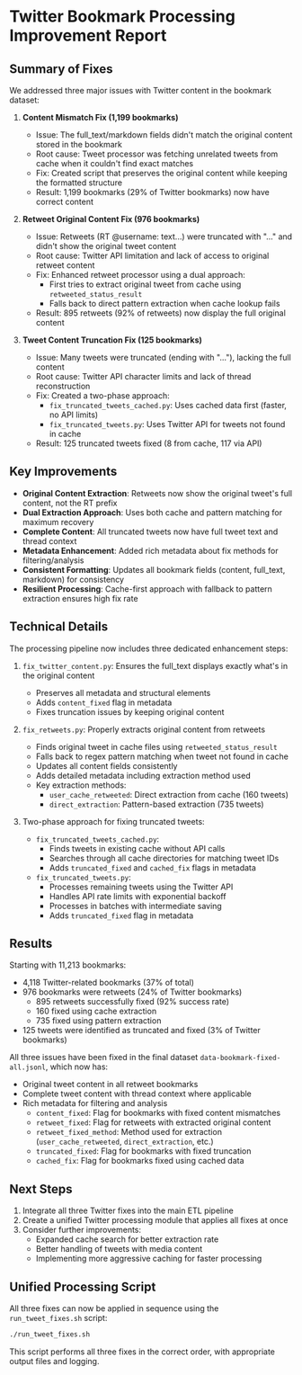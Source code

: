 # Twitter Bookmark Processing Improvement Report

## Summary of Fixes

We addressed three major issues with Twitter content in the bookmark dataset:

1. **Content Mismatch Fix (1,199 bookmarks)**
   - Issue: The full_text/markdown fields didn't match the original content stored in the bookmark
   - Root cause: Tweet processor was fetching unrelated tweets from cache when it couldn't find exact matches
   - Fix: Created script that preserves the original content while keeping the formatted structure
   - Result: 1,199 bookmarks (29% of Twitter bookmarks) now have correct content

2. **Retweet Original Content Fix (976 bookmarks)**
   - Issue: Retweets (RT @username: text...) were truncated with "..." and didn't show the original tweet content
   - Root cause: Twitter API limitation and lack of access to original retweet content
   - Fix: Enhanced retweet processor using a dual approach:
     - First tries to extract original tweet from cache using `retweeted_status_result`
     - Falls back to direct pattern extraction when cache lookup fails
   - Result: 895 retweets (92% of retweets) now display the full original content

3. **Tweet Content Truncation Fix (125 bookmarks)**
   - Issue: Many tweets were truncated (ending with "..."), lacking the full content
   - Root cause: Twitter API character limits and lack of thread reconstruction
   - Fix: Created a two-phase approach:
     - `fix_truncated_tweets_cached.py`: Uses cached data first (faster, no API limits)
     - `fix_truncated_tweets.py`: Uses Twitter API for tweets not found in cache
   - Result: 125 truncated tweets fixed (8 from cache, 117 via API)

## Key Improvements

- **Original Content Extraction**: Retweets now show the original tweet's full content, not the RT prefix
- **Dual Extraction Approach**: Uses both cache and pattern matching for maximum recovery
- **Complete Content**: All truncated tweets now have full tweet text and thread context
- **Metadata Enhancement**: Added rich metadata about fix methods for filtering/analysis
- **Consistent Formatting**: Updates all bookmark fields (content, full_text, markdown) for consistency
- **Resilient Processing**: Cache-first approach with fallback to pattern extraction ensures high fix rate

## Technical Details

The processing pipeline now includes three dedicated enhancement steps:

1. `fix_twitter_content.py`: Ensures the full_text displays exactly what's in the original content
   - Preserves all metadata and structural elements
   - Adds `content_fixed` flag in metadata
   - Fixes truncation issues by keeping original content

2. `fix_retweets.py`: Properly extracts original content from retweets
   - Finds original tweet in cache files using `retweeted_status_result`
   - Falls back to regex pattern matching when tweet not found in cache
   - Updates all content fields consistently
   - Adds detailed metadata including extraction method used
   - Key extraction methods:
     - `user_cache_retweeted`: Direct extraction from cache (160 tweets)
     - `direct_extraction`: Pattern-based extraction (735 tweets)

3. Two-phase approach for fixing truncated tweets:
   - `fix_truncated_tweets_cached.py`: 
     - Finds tweets in existing cache without API calls
     - Searches through all cache directories for matching tweet IDs
     - Adds `truncated_fixed` and `cached_fix` flags in metadata
   - `fix_truncated_tweets.py`: 
     - Processes remaining tweets using the Twitter API
     - Handles API rate limits with exponential backoff
     - Processes in batches with intermediate saving
     - Adds `truncated_fixed` flag in metadata

## Results

Starting with 11,213 bookmarks:
- 4,118 Twitter-related bookmarks (37% of total)
- 976 bookmarks were retweets (24% of Twitter bookmarks)
  - 895 retweets successfully fixed (92% success rate)
  - 160 fixed using cache extraction
  - 735 fixed using pattern extraction
- 125 tweets were identified as truncated and fixed (3% of Twitter bookmarks)

All three issues have been fixed in the final dataset `data-bookmark-fixed-all.jsonl`, which now has:
- Original tweet content in all retweet bookmarks
- Complete tweet content with thread context where applicable
- Rich metadata for filtering and analysis
  - `content_fixed`: Flag for bookmarks with fixed content mismatches
  - `retweet_fixed`: Flag for retweets with extracted original content
  - `retweet_fixed_method`: Method used for extraction (`user_cache_retweeted`, `direct_extraction`, etc.)
  - `truncated_fixed`: Flag for bookmarks with fixed truncation
  - `cached_fix`: Flag for bookmarks fixed using cached data

## Next Steps

1. Integrate all three Twitter fixes into the main ETL pipeline
2. Create a unified Twitter processing module that applies all fixes at once
3. Consider further improvements:
   - Expanded cache search for better extraction rate
   - Better handling of tweets with media content
   - Implementing more aggressive caching for faster processing

## Unified Processing Script

All three fixes can now be applied in sequence using the `run_tweet_fixes.sh` script:

```bash
./run_tweet_fixes.sh
```

This script performs all three fixes in the correct order, with appropriate output files and logging.
